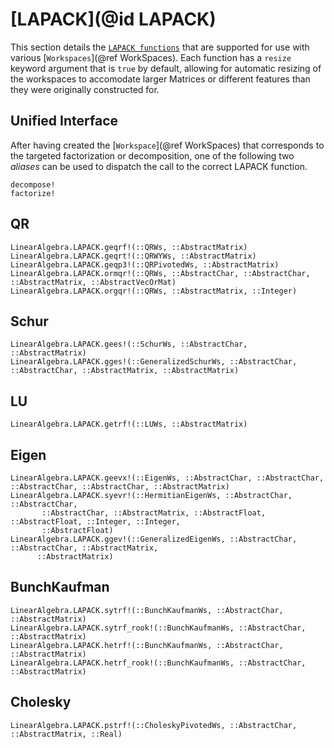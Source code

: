# [LAPACK](@id LAPACK)
This section details the [`LAPACK functions`](https://docs.julialang.org/en/v1/stdlib/LinearAlgebra/#LinearAlgebra.LAPACK) that are supported for use with various [`Workspaces`](@ref WorkSpaces). Each function has a `resize` keyword argument that is `true` by default, allowing for automatic resizing of the workspaces to accomodate larger Matrices or different features than they were originally constructed for.

## Unified Interface
After having created the [`Workspace`](@ref WorkSpaces) that corresponds to the targeted factorization or decomposition,
one of the following two _aliases_ can be used to dispatch the call to the correct LAPACK function.

```@docs
decompose!
factorize!
```

## QR
```@docs
LinearAlgebra.LAPACK.geqrf!(::QRWs, ::AbstractMatrix)
LinearAlgebra.LAPACK.geqrt!(::QRWYWs, ::AbstractMatrix)
LinearAlgebra.LAPACK.geqp3!(::QRPivotedWs, ::AbstractMatrix)
LinearAlgebra.LAPACK.ormqr!(::QRWs, ::AbstractChar, ::AbstractChar, ::AbstractMatrix, ::AbstractVecOrMat)
LinearAlgebra.LAPACK.orgqr!(::QRWs, ::AbstractMatrix, ::Integer)
```

## Schur
```@docs
LinearAlgebra.LAPACK.gees!(::SchurWs, ::AbstractChar, ::AbstractMatrix)
LinearAlgebra.LAPACK.gges!(::GeneralizedSchurWs, ::AbstractChar, ::AbstractChar, ::AbstractMatrix, ::AbstractMatrix)
```

## LU
```@docs
LinearAlgebra.LAPACK.getrf!(::LUWs, ::AbstractMatrix)
```

## Eigen
```@docs
LinearAlgebra.LAPACK.geevx!(::EigenWs, ::AbstractChar, ::AbstractChar, ::AbstractChar, ::AbstractChar, ::AbstractMatrix)
LinearAlgebra.LAPACK.syevr!(::HermitianEigenWs, ::AbstractChar, ::AbstractChar,
       ::AbstractChar, ::AbstractMatrix, ::AbstractFloat, ::AbstractFloat, ::Integer, ::Integer,
       ::AbstractFloat)
LinearAlgebra.LAPACK.ggev!(::GeneralizedEigenWs, ::AbstractChar, ::AbstractChar, ::AbstractMatrix,
      ::AbstractMatrix)
```

## BunchKaufman
```@docs
LinearAlgebra.LAPACK.sytrf!(::BunchKaufmanWs, ::AbstractChar, ::AbstractMatrix)
LinearAlgebra.LAPACK.sytrf_rook!(::BunchKaufmanWs, ::AbstractChar, ::AbstractMatrix)
LinearAlgebra.LAPACK.hetrf!(::BunchKaufmanWs, ::AbstractChar, ::AbstractMatrix)
LinearAlgebra.LAPACK.hetrf_rook!(::BunchKaufmanWs, ::AbstractChar, ::AbstractMatrix)
```

## Cholesky
```@docs
LinearAlgebra.LAPACK.pstrf!(::CholeskyPivotedWs, ::AbstractChar, ::AbstractMatrix, ::Real)
```
